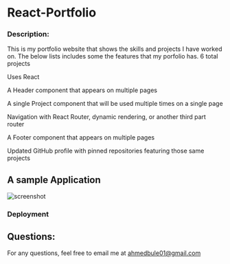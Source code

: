 
# React-Portfolio

### Description: 
This is my portfolio website that shows the skills and projects I have worked on. The below lists includes some the features that my porfolio has. 
6 total projects


Uses React


A Header component that appears on multiple pages


A single Project component that will be used multiple times on a single page


Navigation with React Router, dynamic rendering, or another third part router


A Footer component that appears on multiple pages


Updated GitHub profile with pinned repositories featuring those same projects


## A sample Application 
![screenshot](sample-picture.jpg)


### Deployment


## Questions: 
For any questions, feel free to email me at ahmedbule01@gmail.com





